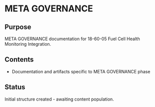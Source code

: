 # META GOVERNANCE

## Purpose
META GOVERNANCE documentation for 18-60-05 Fuel Cell Health Monitoring Integration.

## Contents
- Documentation and artifacts specific to META GOVERNANCE phase

## Status
Initial structure created - awaiting content population.
